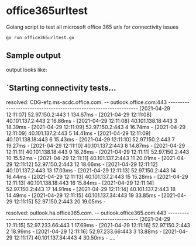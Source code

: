 # office365urltest
Golang script to test all microsoft office 365 urls for connectivity issues

`go run office365urltest.go`

## Sample output

output looks like:

`Starting connectivity tests...
-------------------------------------------------------------------

resolved:  CDG-efz.ms-acdc.office.com.
-- outlook.office.com:443 -----------------------------------------------------------------
[2021-04-29 12:11:07] 52.97.150.2:443      1     134.67ms -
[2021-04-29 12:11:08] 40.101.137.2:443     2     16.86ms -
[2021-04-29 12:11:08] 40.101.138.18:443    3     18.39ms -
[2021-04-29 12:11:09] 52.97.150.2:443      4     16.74ms -
[2021-04-29 12:11:09] 40.101.137.2:443     5     14.41ms -
[2021-04-29 12:11:09] 40.101.138.18:443    6     15.43ms -
[2021-04-29 12:11:10] 52.97.150.2:443      7     19.27ms -
[2021-04-29 12:11:10] 40.101.137.2:443     8     14.87ms -
[2021-04-29 12:11:11] 40.101.138.18:443    9     18.26ms -
[2021-04-29 12:11:11] 52.97.150.2:443      10    15.52ms -
[2021-04-29 12:11:11] 40.101.137.2:443     11    20.01ms -
[2021-04-29 12:11:12] 52.97.150.2:443      12    18.66ms -
[2021-04-29 12:11:12] 40.101.137.2:443     13    17.03ms -
[2021-04-29 12:11:13] 52.97.150.2:443      14    16.44ms -
[2021-04-29 12:11:13] 40.101.137.2:443     15    15.28ms -
[2021-04-29 12:11:13] 40.101.138.18:443    16    15.84ms -
[2021-04-29 12:11:14] 52.97.150.2:443      17    14.91ms -
[2021-04-29 12:11:14] 40.101.137.2:443     18    14.49ms -
[2021-04-29 12:11:15] 40.101.137.34:443    19    33.85ms -
[2021-04-29 12:11:15] 52.97.150.2:443      20    19.05ms -

resolved:  outlook.ha.office365.com.
-- outlook.office365.com:443 -----------------------------------------------------------------
[2021-04-29 12:11:15] 52.97.233.66:443     1     17.69ms -
[2021-04-29 12:11:16] 52.97.150.2:443      2     18.99ms -
[2021-04-29 12:11:16] 52.97.233.66:443     3     13.88ms -
[2021-04-29 12:11:17] 40.101.137.34:443    4     30.50ms -
....
`
